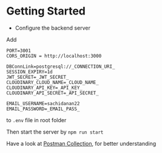 # Getting Started
- Configure the backend server

Add 
```
PORT=3001
CORS_ORIGIN = http://localhost:3000

DBConnLink=postgresql://_CONNECTION_URI_
SESSION_EXPIRY=1d
JWT_SECRET=_JWT_SECRET_
CLOUDINARY_CLOUD_NAME=_CLOUD_NAME_
CLOUDINARY_API_KEY=_API_KEY_
CLOUDINARY_API_SECRET=_API_SECRET_

EMAIL_USERNAME=sachidanan22
EMAIL_PASSWORD=_EMAIL_PASS_
```
to `.env` file in root folder

Then start the server by `npm run start`


Have a look at [Postman Collection](https://res.cloudinary.com/dnoszukak/raw/upload/v1729947942/qdodgjzhc6qq95cwueik.json), for better understanding

